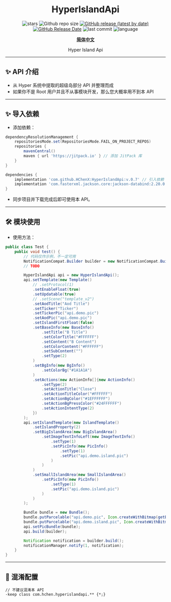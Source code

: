 <div align="center">
<h1>HyperIslandApi</h1>

![stars](https://img.shields.io/github/stars/HChenX/HyperIslandApi?style=flat)
![Github repo size](https://img.shields.io/github/repo-size/HChenX/HyperIslandApi)
[![GitHub release (latest by date)](https://img.shields.io/github/v/release/HChenX/HyperIslandApi)](https://github.com/HChenX/HyperIslandApi/releases)
[![GitHub Release Date](https://img.shields.io/github/release-date/HChenX/HyperIslandApi)](https://github.com/HChenX/HyperIslandApi/releases)
![last commit](https://img.shields.io/github/last-commit/HChenX/HyperIslandApi?style=flat)
![language](https://img.shields.io/badge/language-java-purple)

<p><b><a href="README.md">简体中文</a></b></p>
<p>Hyper Island Api</p>
</div>

---

## ✨ API 介绍

- 从 Hyper 系统中提取的超级岛部分 API 并整理而成
- 如果你不是 Root 用户并且不从事模块开发，那么您大概率用不到本 API

---

## ✨ 导入依赖

- 添加依赖：

```groovy
dependencyResolutionManagement {
    repositoriesMode.set(RepositoriesMode.FAIL_ON_PROJECT_REPOS)
    repositories {
        mavenCentral()
        maven { url 'https://jitpack.io' } // 添加 JitPack 库
    }
}

dependencies {
    implementation 'com.github.HChenX:HyperIslandApi:v.0.7' // 引入依赖
    implementation 'com.fasterxml.jackson.core:jackson-databind:2.20.0' // 序列化工具
}
```

- 同步项目并下载完成后即可使用本 API。

---

## 🛠 模块使用

- 使用方法：

```java
public class Test {
    public void test() {
        // 代码仅作示例，不一定可用
        NotificationCompat.Builder builder = new NotificationCompat.Builder(context, CHANNEL_ID);
        // TODO

        HyperIslandApi api = new HyperIslandApi();
        api.setTemplate(new Template()
            // .setProtocol(1)
            .setEnableFloat(true)
            .setUpdatable(true)
            // .setScene("template_v2")
            .setAodTitle("Aod Title")
            .setTicker("Ticker")
            .setTickerPic("api.demo.pic")
            .setAodPic("api.demo.pic")
            .setIslandFirstFloat(false)
            .setBaseInfo(new BaseInfo()
                .setTitle("B Title")
                .setColorTitle("#FFFFFF")
                .setContent("B Content")
                .setColorContent("#FFFFFF")
                .setSubContent("")
                .setType(2)
            )
            .setBgInfo(new BgInfo()
                .setColorBg("#1A1A1A")
            )
            .setActions(new ActionInfo[]{new ActionInfo()
                .setType(2)
                .setActionTitle("Close")
                .setActionTitleColor("#FFFFFF")
                .setActionBgColor("#1EFFFFFF")
                .setActionBgPressColor("#24FFFFFF")
                .setActionIntentType(2)
            })
        );
        api.setIslandTemplate(new IslandTemplate()
            .setIslandProperty(2)
            .setBigIslandArea(new BigIslandArea()
                .setImageTextInfoLeft(new ImageTextInfo()
                    .setType(1)
                    .setPicInfo(new PicInfo()
                        .setType(1)
                        .setPic("api.demo.island.pic")
                    )
                )
            )
            .setSmallIslandArea(new SmallIslandArea()
                .setPicInfo(new PicInfo()
                    .setType(1)
                    .setPic("api.demo.island.pic")
                )
            )
        );

        Bundle bundle = new Bundle();
        bundle.putParcelable("api.demo.pic", Icon.createWithBitmap(getBitmapFromDrawable(context, R.drawable.ic_launcher_foreground)));
        bundle.putParcelable("api.demo.island.pic", Icon.createWithBitmap(getBitmapFromDrawable(context, R.drawable.ic_launcher_foreground)));
        api.setPicBundle(bundle);
        api.build(builder);

        Notification notification = builder.build();
        notificationManager.notify(1, notification);
    }
}
```

---

## 🌟 混淆配置

```text
// 不建议混淆本 API
-keep class com.hchen.hyperislandapi.** {*;}
```
